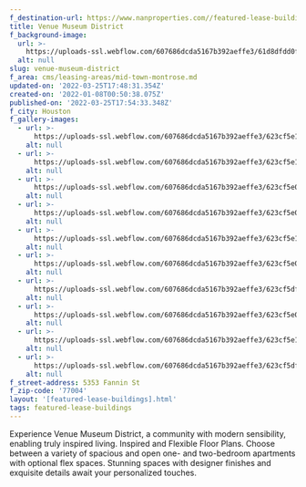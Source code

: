 ```yaml
---
f_destination-url: https://www.nanproperties.com//featured-lease-buildings/venue-museum-district
title: Venue Museum District
f_background-image:
  url: >-
    https://uploads-ssl.webflow.com/607686dcda5167b392aeffe3/61d8dfdd0f3d1154842935ea_thumbNailer.png
  alt: null
slug: venue-museum-district
f_area: cms/leasing-areas/mid-town-montrose.md
updated-on: '2022-03-25T17:48:31.354Z'
created-on: '2022-01-08T00:50:38.075Z'
published-on: '2022-03-25T17:54:33.348Z'
f_city: Houston
f_gallery-images:
  - url: >-
      https://uploads-ssl.webflow.com/607686dcda5167b392aeffe3/623cf5e16fe4b964a4b02d41_62269337efb134.42036244423.jpg
    alt: null
  - url: >-
      https://uploads-ssl.webflow.com/607686dcda5167b392aeffe3/623cf5e1119861cfbe918afe_622695b1c965e4.31300526378.jpg
    alt: null
  - url: >-
      https://uploads-ssl.webflow.com/607686dcda5167b392aeffe3/623cf5e01740de6e5f8b6198_622694ed5cb843.70989138321.jpg
    alt: null
  - url: >-
      https://uploads-ssl.webflow.com/607686dcda5167b392aeffe3/623cf5e09afed10f082ba93e_622694d66d5201.24825051727.jpg
    alt: null
  - url: >-
      https://uploads-ssl.webflow.com/607686dcda5167b392aeffe3/623cf5e19afed1567d2ba93f_622694bb1581e3.02056400130.jpg
    alt: null
  - url: >-
      https://uploads-ssl.webflow.com/607686dcda5167b392aeffe3/623cf5e0eb49042a408881aa_6226948f5d9201.07870182284.jpg
    alt: null
  - url: >-
      https://uploads-ssl.webflow.com/607686dcda5167b392aeffe3/623cf5dfa2d3c7cb7cf0d10f_62269435945aa6.06694832783.jpg
    alt: null
  - url: >-
      https://uploads-ssl.webflow.com/607686dcda5167b392aeffe3/623cf5e02d6a84413aacc72c_622693ed1afd53.73130008138.jpg
    alt: null
  - url: >-
      https://uploads-ssl.webflow.com/607686dcda5167b392aeffe3/623cf5e15eb0037aa000a757_6226938fa24eb0.46900870464.jpg
    alt: null
  - url: >-
      https://uploads-ssl.webflow.com/607686dcda5167b392aeffe3/623cf5dfb1a21e62e36485f5_62269379477926.95795338143.jpg
    alt: null
f_street-address: 5353 Fannin St
f_zip-code: '77004'
layout: '[featured-lease-buildings].html'
tags: featured-lease-buildings
---
```


Experience Venue Museum District, a community with modern sensibility, enabling truly inspired living. Inspired and Flexible Floor Plans. Choose between a variety of spacious and open one- and two-bedroom apartments with optional flex spaces. Stunning spaces with designer finishes and exquisite details await your personalized touches.
